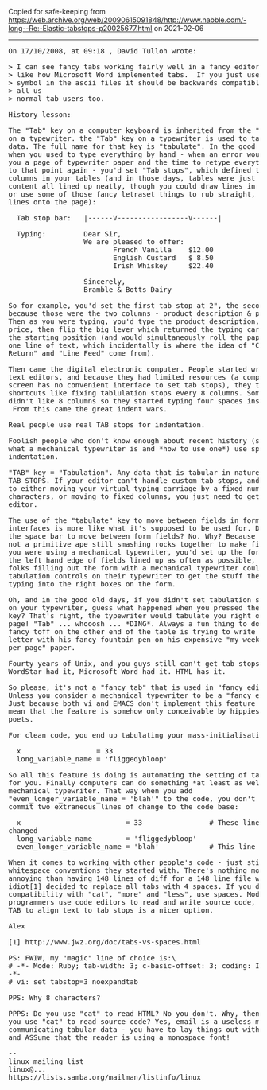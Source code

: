 Copied for safe-keeping from
https://web.archive.org/web/20090615091848/http://www.nabble.com/-long--Re:-Elastic-tabstops-p20025677.html on 2021-02-06


----

<pre>
On 17/10/2008, at 09:18 , David Tulloh wrote:

> I can see fancy tabs working fairly well in a fancy editor, it sounds
> like how Microsoft Word implemented tabs.  If you just use the tab
> symbol in the ascii files it should be backwards compatible with
> all us
> normal tab users too.

History lesson:

The "Tab" key on a computer keyboard is inherited from the "Tab" key
on a typewriter. the "Tab" key on a typewriter is used to tabulate
data. The full name for that key is "tabulate". In the good old days
when you used to type everything by hand - when an error would cost
you a page of typewriter paper and the time to retype everything up
to that point again - you'd set "Tab stops", which defined the
columns in your tables (and in those days, tables were just rows of
content all lined up neatly, though you could draw lines in by hand
or use some of those fancy letraset things to rub straight, neat
lines onto the page):

  Tab stop bar:   |------V-----------------V------|

  Typing:         Dear Sir,
                  We are pleased to offer:
                         French Vanilla    $12.00
                         English Custard   $ 8.50
                         Irish Whiskey     $22.40

                  Sincerely,
                  Bramble & Botts Dairy

So for example, you'd set the first tab stop at 2", the second at 8"
because those were the two columns - product description & price.
Then as you were typing, you'd type the product description, TAB,
price, then flip the big lever which returned the typing carriage to
the starting position (and would simultaneously roll the paper up by
one line of text, which incidentally is where the idea of "Carriage
Return" and "Line Feed" come from).

Then came the digital electronic computer. People started writing
text editors, and because they had limited resources (a computer
screen has no convenient interface to set tab stops), they took
shortcuts like fixing tablulation stops every 8 columns. Some people
didn't like 8 columns so they started typing four spaces instead.
 From this came the great indent wars.

Real people use real TAB stops for indentation.

Foolish people who don't know enough about recent history (such as,
what a mechanical typewriter is and *how to use one*) use spaces for
indentation.

"TAB" key = "Tabulation". Any data that is tabular in nature will use
TAB STOPS. If your editor can't handle custom tab stops, and defaults
to either moving your virtual typing carriage by a fixed number of
characters, or moving to fixed columns, you just need to get a better
editor.

The use of the "tabulate" key to move between fields in form-based
interfaces is more like what it's supposed to be used for. Do you use
the space bar to move between form fields? No. Why? Because you're
not a primitive ape still smashing rocks together to make fire. If
you were using a mechanical typewriter, you'd set up the form so that
the left hand edge of fields lined up as often as possible, so that
folks filling out the form with a mechanical typewriter could use the
tabulation controls on their typewriter to get the stuff they're
typing into the right boxes on the form.

Oh, and in the good old days, if you didn't set tabulation stops up
on your typewriter, guess what happened when you pressed the Tabulate
key? That's right, the typewriter would tabulate you right off the
page! "Tab" ... whooosh ... *DING*. Always a fun thing to do when the
fancy toff on the other end of the table is trying to write a fancy
letter with his fancy fountain pen on his expensive "my weekly salary
per page" paper.

Fourty years of Unix, and you guys still can't get tab stops right.
WordStar had it, Microsoft Word had it. HTML has it.

So please, it's not a "fancy tab" that is used in "fancy editors".
Unless you consider a mechanical typewriter to be a "fancy editor".
Just because both vi and EMACS don't implement this feature doesn't
mean that the feature is somehow only conceivable by hippies and beat
poets.

For clean code, you end up tabulating your mass-initialisations:

  x                  = 33
  long_variable_name = 'fliggedybloop'

So all this feature is doing is automating the setting of tab stops
for you. Finally computers can do something *at least as well* as a
mechanical typewriter. That way when you add
"even_longer_variable_name = 'blah'" to the code, you don't have to
commit two extraneous lines of change to the code base:

  x                         = 33                # These lines haven't
changed
  long_variable_name        = 'fliggedybloop'
  even_longer_variable_name = 'blah'            # This line was added

When it comes to working with other people's code - just stick to the
whitespace conventions they started with. There's nothing more
annoying than having 148 lines of diff for a 148 line file where some
idiot[1] decided to replace all tabs with 4 spaces. If you demand
compatibility with "cat", "more" and "less", use spaces. Modern
programmers use code editors to read and write source code, so using
TAB to align text to tab stops is a nicer option.

Alex

[1] http://www.jwz.org/doc/tabs-vs-spaces.html

PS: FWIW, my "magic" line of choice is:\
# -*- Mode: Ruby; tab-width: 3; c-basic-offset: 3; coding: ISO-8859-1
-*-
# vi: set tabstop=3 noexpandtab

PPS: Why 8 characters?

PPPS: Do you use "cat" to read HTML? No you don't. Why, then, would
you use "cat" to read source code? Yes, email is a useless medium for
communicating tabular data - you have to lay things out with SPACES
and ASSume that the reader is using a monospace font!

--
linux mailing list
linux@...
https://lists.samba.org/mailman/listinfo/linux

</pre>

